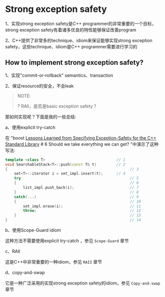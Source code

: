 # Strong exception safety

1、实现strong exception safety是C++ programmer的非常重要的一个目标，strong exception safety有着诸多优良的特性能够保证改善program

2、C++提供了非常多的technique、idiom来保证能够实现strong exception safety，这些technique、idiom是C++ programmer需要进行学习的



## How to implement strong exception safety?

1、实现"commit-or-rollback" semantics、transaction

2、保证resource的安全，不会leak

> NOTE:
>
> ? RAII，是否是basic exception safety？

那如何实现呢？下面是我的一些总结:

a、使用explicit try-catch 

在 "boost [Lessons Learned from Specifying Exception-Safety for the C++ Standard Library](https://www.boost.org/community/exception_safety.html) # 6 Should we take everything we can get? "中演示了这种写法: 

```C++
template <class T>                                // 1 
void SearchableStack<T>::push(const T& t)         // 2 
{                                                       // 3 
    set<T>::iterator i = set_impl.insert(t);      // 4 
    try                                                 // 5 
    {                                                   // 6 
        list_impl.push_back(i);                         // 7 
    }                                                   // 8 
    catch(...)                                          // 9 
    {                                                   // 10 
        set_impl.erase(i);                              // 11 
        throw;                                          // 12 
    }                                                   // 13 
}                                                       // 14 
```



b、使用Scope-Guard idiom

这种方法不需要使用explicit try-catch ，参见 `Scope-Guard` 章节



c、RAII

这是C++中非常重要的一种idiom，参见 `RAII` 章节



d、copy-and-swap

它是一种广泛采用的实现strong exception safety的idiom，参见 `Copy-and-swap` 章节